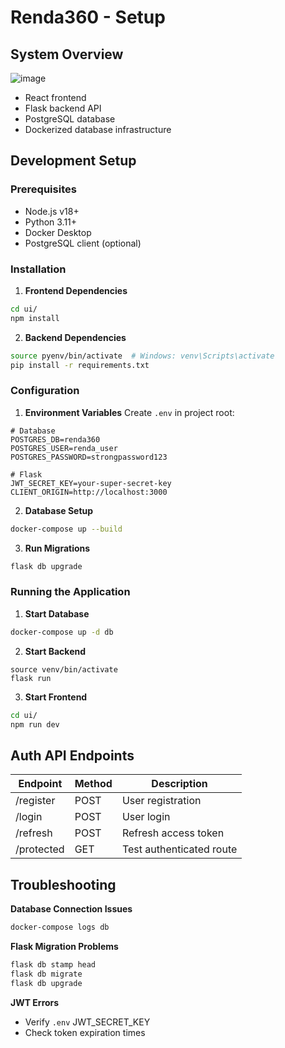 # Renda360 - Setup

## System Overview

![image](https://github.com/user-attachments/assets/86b9125f-74b1-4588-a88e-9d052dac1c36)


- React frontend
- Flask backend API
- PostgreSQL database
- Dockerized database infrastructure

## Development Setup

### Prerequisites

- Node.js v18+
- Python 3.11+
- Docker Desktop
- PostgreSQL client (optional)

### Installation

1. **Frontend Dependencies**

```bash
cd ui/
npm install
```

2. **Backend Dependencies**

```bash
source pyenv/bin/activate  # Windows: venv\Scripts\activate
pip install -r requirements.txt
```

### Configuration

1. **Environment Variables**
   Create `.env` in project root:

```env
# Database
POSTGRES_DB=renda360
POSTGRES_USER=renda_user
POSTGRES_PASSWORD=strongpassword123

# Flask
JWT_SECRET_KEY=your-super-secret-key
CLIENT_ORIGIN=http://localhost:3000
```

2. **Database Setup**

```bash
docker-compose up --build
```

3. **Run Migrations**

```bash
flask db upgrade
```

### Running the Application

1. **Start Database**

```bash
docker-compose up -d db
```

2. **Start Backend**

```bashcd backend
source venv/bin/activate
flask run
```

3. **Start Frontend**

```bash
cd ui/
npm run dev
```

## Auth API Endpoints

| Endpoint   | Method | Description              |
| ---------- | ------ | ------------------------ |
| /register  | POST   | User registration        |
| /login     | POST   | User login               |
| /refresh   | POST   | Refresh access token     |
| /protected | GET    | Test authenticated route |

## Troubleshooting

**Database Connection Issues**

```bash
docker-compose logs db
```

**Flask Migration Problems**

```bash
flask db stamp head
flask db migrate
flask db upgrade
```

**JWT Errors**

- Verify `.env` JWT_SECRET_KEY
- Check token expiration times
